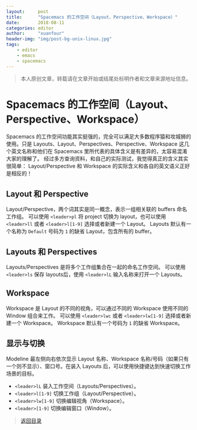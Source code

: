 ```yaml
---
layout:     post
title:      "Spacemacs 的工作空间（Layout、Perspective、Workspace）"
date:       2018-08-11
categories: editor
author:     "xuanfour"
header-img: "img/post-bg-unix-linux.jpg"
tags:
    - editor
    - emacs
    - spacemacs
---
```


> 本人原创文章，转载请在文章开始或结尾处标明作者和文章来源地址信息。

# Spacemacs 的工作空间（Layout、Perspective、Workspace）

Spacemacs 的工作空间功能其实挺强的，完全可以满足大多数程序猿和攻城狮的使用。只是 Layouts、Layout、Perspectives、Perspective、Workspace 这几个英文名称和他们在 Spacemacs 里所代表的具体含义是有差异的，太容易混淆大家的理解了。
经过多方查询资料，和自己的实际测试，我觉得真正的含义其实很简单： Layout/Perspective 和 Workspace 的实际含义和各自的英文语义正好是相反的！

## Layout 和 Perspective

Layout/Perspective，两个词其实是同一概念，表示一组相关联的 buffers 命名工作组。
可以使用 `<leader>pl` 将 project 切换为 layout，也可以使用 `<leader>ll` 或者 `<leader>l[1-9]` 选择或者新建一个 Layout。
Layouts 默认有一个名称为 `Default` 号码为 `1` 的缺省 Layout，包含所有的 buffer。

## Layouts 和 Perspectives

Layouts/Perspectives 是将多个工作组集合在一起的命名工作空间。
可以使用 `<leader>ls` 保存 layouts后，使用 `<leader>lL` 输入名称来打开一个 Layouts。

## Workspace

Workspace 是 Layout 的不同的视角，可以通过不同的 Workspace 使用不同的 Window 组合来工作。
可以使用 `<leader>lwc` 或者 `<leader>lw[1-9]` 选择或者新建一个 Workspace。
Workspace 默认有一个号码为 `1` 的缺省 Workspace。

## 显示与切换

Modeline 最左侧向右依次显示 Layout 名称、Workspace 名称/号码（如果只有一个则不显示）、窗口号。在装入 Layouts 后，可以使用快捷键达到快速切换工作场景的目标。

* `<leader>lL`      装入工作空间（Layouts/Perspectives）。
* `<leader>l[1-9]`  切换工作组（Layout/Perspective）。
* `<leader>lw[1-9]` 切换编辑视角（Workspace）。
* `<leader>[1-9]`   切换编辑窗口（Window）。

> [返回目录](#目录)

